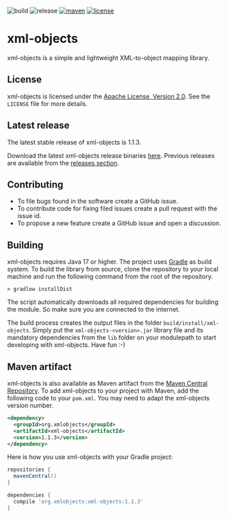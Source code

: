 ![build](https://img.shields.io/github/actions/workflow/status/xmlobjects/xml-objects/xml-objects-build.yml?logo=Gradle)
![release](https://img.shields.io/github/v/release/xmlobjects/xml-objects?display_name=tag)
[![maven](https://maven-badges.herokuapp.com/maven-central/org.xmlobjects/xml-objects/badge.svg)](https://maven-badges.herokuapp.com/maven-central/org.xmlobjects/xml-objects)
[![license](https://img.shields.io/badge/license-Apache_2.0-blue.svg)](https://opensource.org/licenses/Apache-2.0)

# xml-objects
xml-objects is a simple and lightweight XML-to-object mapping library.

## License
xml-objects is licensed under the [Apache License, Version 2.0](http://www.apache.org/licenses/LICENSE-2.0).
See the `LICENSE` file for more details.

## Latest release
The latest stable release of xml-objects is 1.1.3.

Download the latest xml-objects release binaries [here](https://github.com/xmlobjects/xml-objects/releases/latest).
Previous releases are available from the [releases section](https://github.com/xmlobjects/xml-objects/releases).

## Contributing
* To file bugs found in the software create a GitHub issue.
* To contribute code for fixing filed issues create a pull request with the issue id.
* To propose a new feature create a GitHub issue and open a discussion.

## Building
xml-objects requires Java 17 or higher. The project uses [Gradle](https://gradle.org/) as build system. To build the
library from source, clone the repository to your local machine and run the following command from the root of the
repository.

    > gradlew installDist

The script automatically downloads all required dependencies for building the module. So make sure you are connected
to the internet.

The build process creates the output files in the folder `build/install/xml-objects`. Simply put the
`xml-objects-<version>.jar` library file and its mandatory dependencies from the `lib` folder on your modulepath to
start developing with xml-objects. Have fun :-)

## Maven artifact
xml-objects is also available as Maven artifact from the
[Maven Central Repository](https://search.maven.org/artifact/org.xmlobjects/xml-objects). To add xml-objects to your
project with Maven, add the following code to your `pom.xml`. You may need to adapt the xml-objects version number.

```xml
<dependency>
  <groupId>org.xmlobjects</groupId>
  <artifactId>xml-objects</artifactId>
  <version>1.1.3</version>
</dependency>
```

Here is how you use xml-objects with your Gradle project:

```gradle
repositories {
  mavenCentral()
}

dependencies {
  compile 'org.xmlobjects:xml-objects:1.1.3'
}
```
